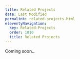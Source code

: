 ```yaml
---
title: Related Projects
date: Last Modified 
permalink: related-projects.html
eleventyNavigation:
  key: Related-Projects
  order: 1010
  title: Related Projects
---
```

Coming soon...